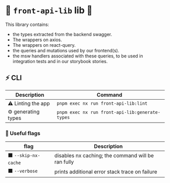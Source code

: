 # 🧩 `front-api-lib` lib 🧩

This library contains:

- the types extracted from the backend swagger.
- The wrappers on axios.
- The wrappers on react-query.
- the queries and mutations used by our frontend(s).
- the msw handlers associated with these queries, to be used in integration tests and in our storybook stories.

## ⚡ CLI

| Description         | Command                                         |
| ------------------- | ----------------------------------------------- |
| ⚠️ Linting the app  | `pnpm exec nx run front-api-lib:lint`           |
| ⚙️ generating types | `pnpm exec nx run front-api-lib:generate-types` |

### 🔶 Useful flags

| flag                 | Description                                        |
| -------------------- | -------------------------------------------------- |
| ⬛ `--skip-nx-cache` | disables nx caching; the command will be ran fully |
| ⬛ `--verbose`       | prints additional error stack trace on failure     |
